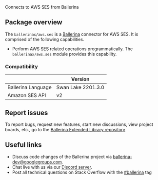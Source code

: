 Connects to AWS SES from Ballerina

## Package overview

The `ballerinax/aws.ses` is a [Ballerina](https://ballerina.io/) connector for AWS SES. It is comprised of the following capabilities.
* Perform AWS SES related operations programmatically. The `ballerinax/aws.ses` module provides this capability.

### Compatibility
|                    | Version            |  
|--------------------|--------------------|
| Ballerina Language | Swan Lake 2201.3.0 |
| Amazon SES API     | v2                 |

## Report issues
To report bugs, request new features, start new discussions, view project boards, etc., go to the [Ballerina Extended Library repository](https://github.com/ballerina-platform/ballerina-extended-library)

## Useful links
- Discuss code changes of the Ballerina project via [ballerina-dev@googlegroups.com](mailto:ballerina-dev@googlegroups.com).
- Chat live with us via our [Discord server](https://discord.gg/ballerinalang).
- Post all technical questions on Stack Overflow with the [#ballerina](https://stackoverflow.com/questions/tagged/ballerina) tag
